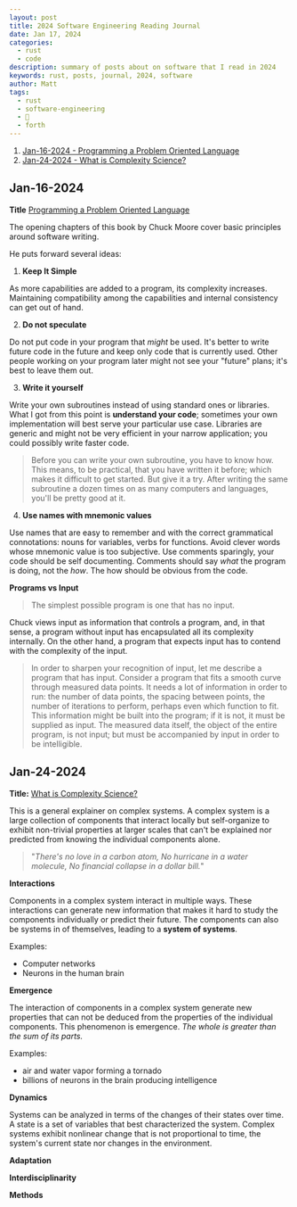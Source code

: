 ```yaml
---
layout: post
title: 2024 Software Engineering Reading Journal
date: Jan 17, 2024
categories:
  - rust
  - code
description: summary of posts about on software that I read in 2024
keywords: rust, posts, journal, 2024, software
author: Matt
tags:
  - rust
  - software-engineering
  - 💾
  - forth
---
```


1. [Jan-16-2024 - Programming a Problem Oriented Language](#jan-16-2024)
2. [Jan-24-2024 - What is Complexity Science?](#jan-24-2024)

## Jan-16-2024

**Title** [Programming a Problem Oriented Language](https://colorforth.github.io/POL.htm)

The opening chapters of this book by Chuck Moore cover basic principles around software writing. 

He puts forward several ideas:

1. **Keep It Simple**

As more capabilities are added to a program, its complexity increases. Maintaining compatibility among the capabilities and internal consistency can get out of hand.

2. **Do not speculate**

Do not put code in your program that _might_ be used.  It's better to write future code in the future and keep only code that is currently used. Other people working on your program later might not see your "future" plans; it's best to leave them out.

3. **Write it yourself**

Write your own subroutines instead of using standard ones or libraries. What I got from this point is **understand your code**; sometimes your own implementation will best serve your particular use case. Libraries are generic and might not be very efficient in your narrow application; you could possibly write faster code.

> Before you can write your own subroutine, you have to know how. This means, to be practical, that you have written it before; which makes it difficult to get started. But give it a try. After writing the same subroutine a dozen times on as many computers and languages, you'll be pretty good at it.

4. **Use names with mnemonic values**

Use names that are easy to remember and with the correct grammatical connotations: nouns for variables, verbs for functions. Avoid clever words whose mnemonic value is too subjective. Use comments sparingly, your code should be self documenting. Comments should say _what_ the program is doing, not the _how_. The how should be obvious from the code.

**Programs vs Input**

> The simplest possible program is one that has no input.

Chuck views input as information that controls a program, and, in that sense, a program without input has encapsulated all its complexity internally. On the other hand, a program that expects input has to contend with the complexity of the input.

> In order to sharpen your recognition of input, let me describe a program that has input. Consider a program that fits a smooth curve through measured data points. It needs a lot of information in order to run: the number of data points, the spacing between points, the number of iterations to perform, perhaps even which function to fit. This information might be built into the program; if it is not, it must be supplied as input. The measured data itself, the object of the entire program, is not input; but must be accompanied by input in order to be intelligible.



## Jan-24-2024
**Title:** [What is Complexity Science?](https://complexityexplained.github.io/)

This is a general explainer on complex systems. A complex system is a large collection of components that interact locally but self-organize to exhibit non-trivial properties at larger scales that can't be explained nor predicted from knowing the individual components alone.

> "_There's no love in a carbon atom,_ _No hurricane in a water molecule,_ _No financial collapse in a dollar bill._"

**Interactions**

Components in a complex system interact in multiple ways. These interactions can generate new information that makes it hard to study the components individually or predict their future.
The components can also be systems in of themselves, leading to a **system of systems**.

Examples:
* Computer networks
* Neurons in the human brain

**Emergence**

The interaction of components in a complex system generate new properties that can not be deduced from the properties of the individual components. This phenomenon is emergence.
*The whole is greater than the sum of its parts.*

Examples:
* air and water vapor forming a tornado
* billions of neurons in the brain producing intelligence

**Dynamics**

Systems can be analyzed in terms of the changes of their states over time. A state is a set of variables that best characterized the system. Complex systems exhibit nonlinear change that is not proportional to time, the system's current state nor changes in the environment.

**Adaptation**

**Interdisciplinarity**

**Methods**

